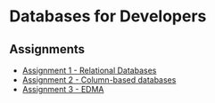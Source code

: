 # Databases for Developers

## Assignments
- [Assignment 1 - Relational Databases](/Assignment1)
- [Assignment 2 - Column-based databases](/Assignment2)
- [Assignment 3 - EDMA](/Assignment3)
